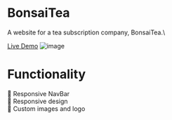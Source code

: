# BonsaiTea
A website for a tea subscription company, BonsaiTea.\

[Live Demo](https://m1lanaz.github.io/BonsaiSiteDeploy/)
![image](https://github.com/m1lanaz/BonsaiSiteDeploy/assets/58622630/64d404bf-9043-4e17-8cb5-a0d8ac0d5de7)

# Functionality
📌 Responsive NavBar\
📌 Responsive design\
📌 Custom images and logo
